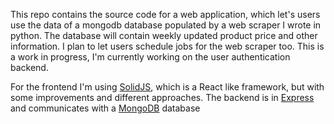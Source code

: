This repo contains the source code for a web application, which let's users use the data of a mongodb database populated by a web scraper I wrote in python. The database will contain weekly updated product price and other information. I plan to let users schedule jobs for the web scraper too. 
This is a work in progress, I'm currently working on the user authentication backend.  

For the frontend I'm using [SolidJS](https://www.solidjs.com/), which is a React like framework, but with some improvements and different approaches. The backend is in [Express](https://expressjs.com/) and communicates with a [MongoDB](https://www.mongodb.com/) database
